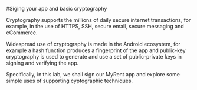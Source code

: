 #Siging your app and basic cryptography

Cryptography supports the millions of daily secure internet transactions, for example, in the use of HTTPS, SSH, secure email, secure messaging and eCommerce. <br>

Widespread use of cryptography is made in the Android ecosystem, for example a hash function produces a fingerprint of the app and public-key cryptography is used to generate and use a set of public-private keys in signing and verifying the app. <br>

Specifically, in this lab, we shall sign our MyRent app and explore some simple uses of supporting cyptographic techniques.